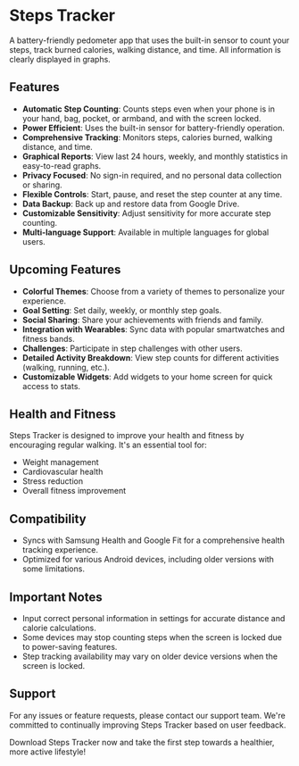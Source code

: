 # Steps Tracker

A battery-friendly pedometer app that uses the built-in sensor to count your steps, track burned calories, walking distance, and time. All information is clearly displayed in graphs.

## Features

- **Automatic Step Counting**: Counts steps even when your phone is in your hand, bag, pocket, or armband, and with the screen locked.
- **Power Efficient**: Uses the built-in sensor for battery-friendly operation.
- **Comprehensive Tracking**: Monitors steps, calories burned, walking distance, and time.
- **Graphical Reports**: View last 24 hours, weekly, and monthly statistics in easy-to-read graphs.
- **Privacy Focused**: No sign-in required, and no personal data collection or sharing.
- **Flexible Controls**: Start, pause, and reset the step counter at any time.
- **Data Backup**: Back up and restore data from Google Drive.
- **Customizable Sensitivity**: Adjust sensitivity for more accurate step counting.
- **Multi-language Support**: Available in multiple languages for global users.

## Upcoming Features

- **Colorful Themes**: Choose from a variety of themes to personalize your experience.
- **Goal Setting**: Set daily, weekly, or monthly step goals.
- **Social Sharing**: Share your achievements with friends and family.
- **Integration with Wearables**: Sync data with popular smartwatches and fitness bands.
- **Challenges**: Participate in step challenges with other users.
- **Detailed Activity Breakdown**: View step counts for different activities (walking, running, etc.).
- **Customizable Widgets**: Add widgets to your home screen for quick access to stats.

## Health and Fitness

Steps Tracker is designed to improve your health and fitness by encouraging regular walking. It's an essential tool for:

- Weight management
- Cardiovascular health
- Stress reduction
- Overall fitness improvement

## Compatibility

- Syncs with Samsung Health and Google Fit for a comprehensive health tracking experience.
- Optimized for various Android devices, including older versions with some limitations.

## Important Notes

- Input correct personal information in settings for accurate distance and calorie calculations.
- Some devices may stop counting steps when the screen is locked due to power-saving features.
- Step tracking availability may vary on older device versions when the screen is locked.

## Support

For any issues or feature requests, please contact our support team. We're committed to continually improving Steps Tracker based on user feedback.

Download Steps Tracker now and take the first step towards a healthier, more active lifestyle!